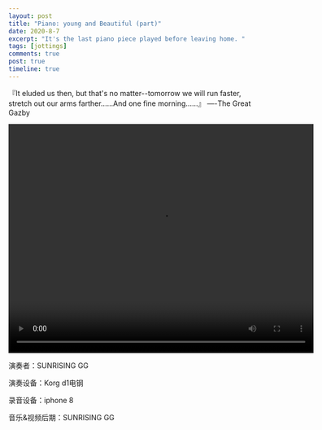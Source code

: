 ```yaml
---
layout: post
title: "Piano: young and Beautiful (part)"
date: 2020-8-7
excerpt: "It's the last piano piece played before leaving home. "
tags: [jottings]
comments: true
post: true
timeline: true
---
```


『It eluded us then, but that's no matter--tomorrow we will run faster, stretch out our arms farther......And one fine morning......』 —-The Great Gazby

<video width="600" height="450" controls>
    <source src="https://raw.githubusercontent.com/SUNRISINGGG/sunrisinggg.github.io/master/assets/img/Poems/YAB.mp4" type="video/mp4">
</video>

演奏者：SUNRISING GG

演奏设备：Korg d1电钢

录音设备：iphone 8

音乐&视频后期：SUNRISING GG
